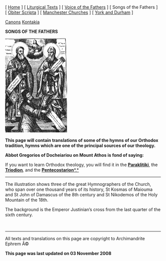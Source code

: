 \[ [Home](index.md) \] \[ [Liturgical Texts](liturgic.md) \] \[ [Voice of the Fathers](voiceof.md) \] \[ Songs of the Fathers \] \[ [Obiter Scripta](obiter_scripta.md) \] \[ [Manchester Churches](manchester_churches.md) \] \[ [York and Durham](york_and_durham.md) \]

[Canons](canons.md)
[Kontakia](kontakia.md)

**SONGS OF THE FATHERS**

<img src="damkos05.gif" width="200" height="304" />

**This page will contain translations of some of the hymns of our Orthodox tradition, hymns which are one of the principal sources of our theology.**

**Abbot Gregorios of Docheiariou on Mount Athos is fond of saying:**

If you want to learn Orthodox theology,
you will find it in
the [**Paraklitiki**](oktoich.md),
the [**Triodion**](triodion.md)*,*
and the [**Pentecostarion***.*](pentecos.md)

------------------------------------------------------------------------

The illustration shows three of the great Hymnographers of the Church, who span over one thousand years of its history, St Kosmas of Maiouma and St John of Damascus of the 8th century and St Nikodemos of the Holy Mountain of the 18th.

The background is the Emperor Justinian’s cross from the last quarter of the sixth century.

  

------------------------------------------------------------------------

All texts and translations on this page are copyright to
Archimandrite Ephrem Â©

**This page was last updated on 03 November 2008**
